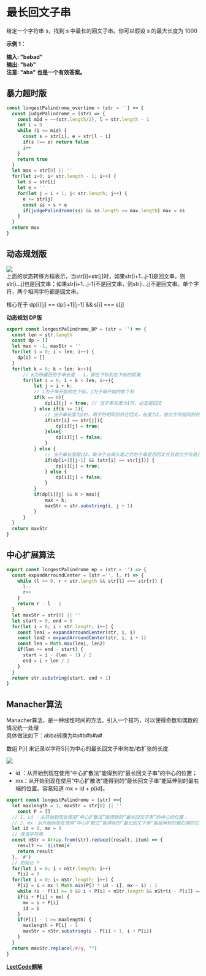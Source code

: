# 最长回文子串 

给定一个字符串 s，找到 s 中最长的回文子串。你可以假设 s 的最大长度为 1000  

**示例 1：**  

**输入: "babad"**  
**输出: "bab"**  
**注意: "aba" 也是一个有效答案。**  

## 暴力超时版 

```javascript
const longestPalindrome_overtime = (str = '') => {
  const judgePalindrome = (str) => {
    const mid = ~~(str.length/2), l = str.length - 1 
    let i = 0
    while (i <= mid) {
      const s = str[i], e = str[l - i]
      if(s !== e) return false
      i++
    }
    return true
  }
  let max = str[0] || ''
  for(let i=0; i< str.length - 1; i++) {
    let s = str[i]
    let e = ''
    for(let j = i + 1; j< str.length; j++) {
      e += str[j]
      const ss = s + e
      if(judgePalindrome(ss) && ss.length >= max.length) max = ss
    }
  }
  return max
}
```

## 动态规划版

![](/img/452750-20161030112606812-2106192201.png)  
上面的状态转移方程表示，当str[i]=str[j]时，如果str[i+1...j-1]是回文串，则str[i...j]也是回文串；如果str[i+1...j-1]不是回文串，则str[i...j]不是回文串。单个字符，两个相同字符都是回文串。 

核心在于 dp[i][j] == dp[i+1][j-1] && s[i] === s[j]  

**动态规划 DP版**
```javascript
export const longestPalindrome_DP = (str = '') => {
  const len = str.length
  const dp = []
  let max = -1, maxStr = ''
  for(let i = 0; i < len; i++) {
    dp[i] = []
  }
  for(let k = 0; k < len; k++){
      // k为所遍历的子串长度 - 1，即左下标到右下标的距离
      for(let i = 0; i + k < len; i++){
          let j = i + k;
          // i为子串开始的左下标，j为子串开始的右下标
          if(k == 0){
              dp[i][j] = true; // 当子串长度为1时，必定是回文
          } else if(k <= 2){
              // 当子串长度为2时，两字符相同则符合回文，长度为3，首位字符相同则符合回文
              if(str[i] == str[j]){
                  dp[i][j] = true;
              }else{
                  dp[i][j] = false;
              }
          } else {
              // 当子串长度超过3，取决于去掉头尾之后的子串是否回文并且首位字符是否相同
              if(dp[i+1][j-1] && (str[i] == str[j])) {
                  dp[i][j] = true;
              } else {
                  dp[i][j] = false;
              }
          }
          if(dp[i][j] && k > max){
              max = k;
              maxStr = str.substring(i, j + 1)
          }
      }
  }
  return maxStr
}
```
## 中心扩展算法

```javascript
export const longestPalindrome_ep = (str = '') => {
  const expandArroundCenter = (str ='', l, r) => {
    while (l >= 0, r < str.length && str[l] === str[r]) {
      l--
      r++
    }
    return r - l - 1
  }
  let maxStr = str[0] || ''
  let start = 0, end = 0
  for(let i = 0; i < str.length; i++) {
    const len1 = expandArroundCenter(str, i, i)
    const len2 = expandArroundCenter(str, i, i + 1)
    const len = Math.max(len1, len2)
    if(len >= end - start) {
      start = i - (len - 1) / 2
      end = i + len / 2
    }
  }
  return str.substring(start, end + 1)
}
```

## Manacher算法

Manacher算法，是一种线性时间的方法。引入一个技巧，可以使得奇数和偶数的情况统一处理  
具体做法如下：abba转换为#a#b#b#a#  

<Table  style="margin-bottom: 20px;" :tableProp="{
  columns: [
    { title: 'S', key: 'S' },
    { title: '#', key: 'key1' },
    { title: 'a', key: 'a1' },
    { title: '#', key: 'key2' },
    { title: 'b', key: 'b1' },
    { title: '#', key: 'key3' },
    { title: 'b', key: 'b2' },
    { title: '#', key: 'key4' },
    { title: 'a', key: 'a1' },
    { title: '#', key: 'key5' }
  ],
  data: [
    {
        S: 'P',
        key1: '1',
        key2: '1',
        key3: '5',
        key4: '1',
        key5: '1',
        a1: '2',
        a1: '2',
        b1: '2',
        b2: '2'
    }
  ],
  width: '600',
  border: false
}" />  

数组 P[i] 来记录以字符S[i]为中心的最长回文子串向左/右扩张的长度.

![](/img/81320a9c88191b52b0c3ee15d84b881baf6ab0a4319da2049f143aad380f6f0c-image.png)  

- id ：从开始到现在使用“中心扩散法”能得到的“最长回文子串”的中心的位置；
- mx：从开始到现在使用“中心扩散法”能得到的“最长回文子串”能延伸到的最右端的位置。容易知道 mx = id + p[id]。

```javascript
export const longestPalindrome = (str) =>{
  let maxlength = 1, maxStr = str[0] || ''
	const P = []
  // 1、id ：从开始到现在使用“中心扩散法”能得到的“最长回文子串”的中心的位置；
  // 2、mx：从开始到现在使用“中心扩散法”能得到的“最长回文子串”能延伸到的最右端的位置。容易知道 mx = id + p[id]。
  let id = 0, mx = 0
  // 改造字符串
  const nStr = Array.from(str).reduce((result, item) => {
    result += `${item}#`
    return result
  }, '#')
  // 初始化 P
  for(let i = 0; i < nStr.length; i++) 
    P[i] = 0 
  for(let i = 0; i< nStr.length; i++) {
    P[i] = i < mx ? Math.min(P[2 * id - i], mx - i) : 1
    while (i - P[i] >= 0 && i + P[i] < nStr.length && nStr[i - P[i]] === nStr[i + P[i]]) P[i]++ 
    if(i + P[i] > mx) {
      mx = i + P[i]
      id = i
    }
    if(P[i] - 1 >= maxlength) {
      maxlength = P[i] - 1
      maxStr = nStr.substring(i - P[i] + 1, i + P[i])
    }
  }
  return maxStr.replace(/#/g, "")
}
```

<CodeTest mode="longestPalindrome" />  

**[LeetCode题解](https://leetcode-cn.com/problems/longest-palindromic-substring/solution/zhong-xin-kuo-san-dong-tai-gui-hua-by-liweiwei1419/)**